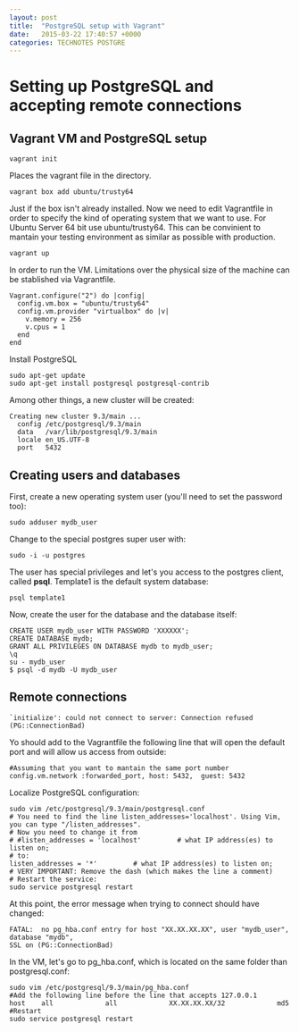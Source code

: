 ```yaml
---
layout: post
title:  "PostgreSQL setup with Vagrant"
date:   2015-03-22 17:40:57 +0000
categories: TECHNOTES POSTGRE
---
```


# Setting up PostgreSQL and accepting remote connections
## Vagrant VM and PostgreSQL setup
```
vagrant init
```
Places the vagrant file in the directory.
```
vagrant box add ubuntu/trusty64
```
Just if the box isn't already installed. Now we need to edit Vagrantfile in order to specify the kind of operating
system that we want to use. For Ubuntu Server 64 bit use ubuntu/trusty64. This can be convinient to mantain your
testing environment as similar as possible with production.

```
vagrant up
```

In order to run the VM. Limitations over the physical size of the machine can be stablished via Vagrantfile.

```
Vagrant.configure("2") do |config|
  config.vm.box = "ubuntu/trusty64"
  config.vm.provider "virtualbox" do |v|
    v.memory = 256
    v.cpus = 1
  end
end
```

Install PostgreSQL
```
sudo apt-get update
sudo apt-get install postgresql postgresql-contrib
```

Among other things, a new cluster will be created:
```
Creating new cluster 9.3/main ...
  config /etc/postgresql/9.3/main
  data   /var/lib/postgresql/9.3/main
  locale en_US.UTF-8
  port   5432
```

## Creating users and databases

First, create a new operating system user (you'll need to set the password too):
```
sudo adduser mydb_user
```
Change to the special postgres super user with:
```
sudo -i -u postgres
```
The user has special privileges and let's you access to the postgres client, called **psql**. Template1 is the
default system database:
```
psql template1
```
Now, create the user for the database and the database itself:
```
CREATE USER mydb_user WITH PASSWORD 'XXXXXX';
CREATE DATABASE mydb;
GRANT ALL PRIVILEGES ON DATABASE mydb to mydb_user;
\q
su - mydb_user
$ psql -d mydb -U mydb_user
```
## Remote connections
```
`initialize': could not connect to server: Connection refused (PG::ConnectionBad)
```
Yo should add to the Vagrantfile the following line that will open the default port and will allow us access from
outside:
```
#Assuming that you want to mantain the same port number
config.vm.network :forwarded_port, host: 5432,  guest: 5432
```
Localize PostgreSQL configuration:
```
sudo vim /etc/postgresql/9.3/main/postgresql.conf
# You need to find the line listen_addresses='localhost'. Using Vim, you can type "/listen_addresses".
# Now you need to change it from
# #listen_addresses = 'localhost'         # what IP address(es) to listen on;
# to:
listen_addresses = '*'         # what IP address(es) to listen on;
# VERY IMPORTANT: Remove the dash (which makes the line a comment)
# Restart the service:
sudo service postgresql restart
```
At this point, the error message when trying to connect should have changed:
```
FATAL:  no pg_hba.conf entry for host "XX.XX.XX.XX", user "mydb_user", database "mydb",
SSL on (PG::ConnectionBad)
```
In the VM, let's go to pg_hba.conf, which is located on the same folder than postgresql.conf:
```
sudo vim /etc/postgresql/9.3/main/pg_hba.conf
#Add the following line before the line that accepts 127.0.0.1
host    all             all             XX.XX.XX.XX/32             md5
#Restart
sudo service postgresql restart
```
